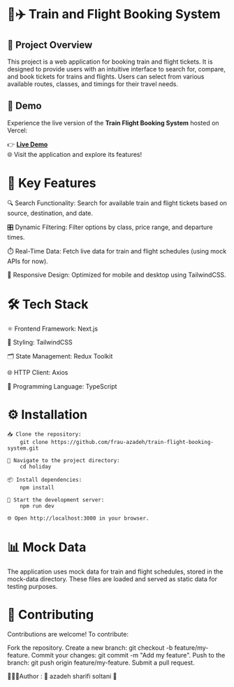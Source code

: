 # 🚆✈️ Train and Flight Booking System

## 📝 Project Overview

This project is a web application for booking train and flight tickets. It is designed to provide users with an intuitive interface to search for, compare, and book tickets for trains and flights. Users can select from various available routes, classes, and timings for their travel needs.

## 🚀 Demo

Experience the live version of the **Train Flight Booking System** hosted on Vercel:

👉 [**Live Demo**](https://train-flight-booking-system.vercel.app/)  
🌐 Visit the application and explore its features!

# 🌟 Key Features

🔍 Search Functionality: Search for available train and flight tickets based on source, destination, and date.

🎛️ Dynamic Filtering: Filter options by class, price range, and departure times.

⏱️ Real-Time Data: Fetch live data for train and flight schedules (using mock APIs for now).

📱 Responsive Design: Optimized for mobile and desktop using TailwindCSS.

# 🛠️ Tech Stack

⚛️ Frontend Framework: Next.js

🎨 Styling: TailwindCSS

🗂️ State Management: Redux Toolkit

🌐 HTTP Client: Axios

📝 Programming Language: TypeScript

# ⚙️ Installation

    📥 Clone the repository:
        git clone https://github.com/frau-azadeh/train-flight-booking-system.git

    📂 Navigate to the project directory:
        cd holiday

    📦 Install dependencies:
        npm install

    🚀 Start the development server:
        npm run dev

    🌐 Open http://localhost:3000 in your browser.

# 📊 Mock Data

The application uses mock data for train and flight schedules, stored in the mock-data directory.
These files are loaded and served as static data for testing purposes.

# 🤝 Contributing

Contributions are welcome! To contribute:

Fork the repository. Create a new branch: git checkout -b feature/my-feature. Commit your changes: git commit -m "Add my feature". Push to the branch: git push origin feature/my-feature. Submit a pull request.

👩🏻‍💻Author : 🌻 azadeh sharifi soltani 🌻
